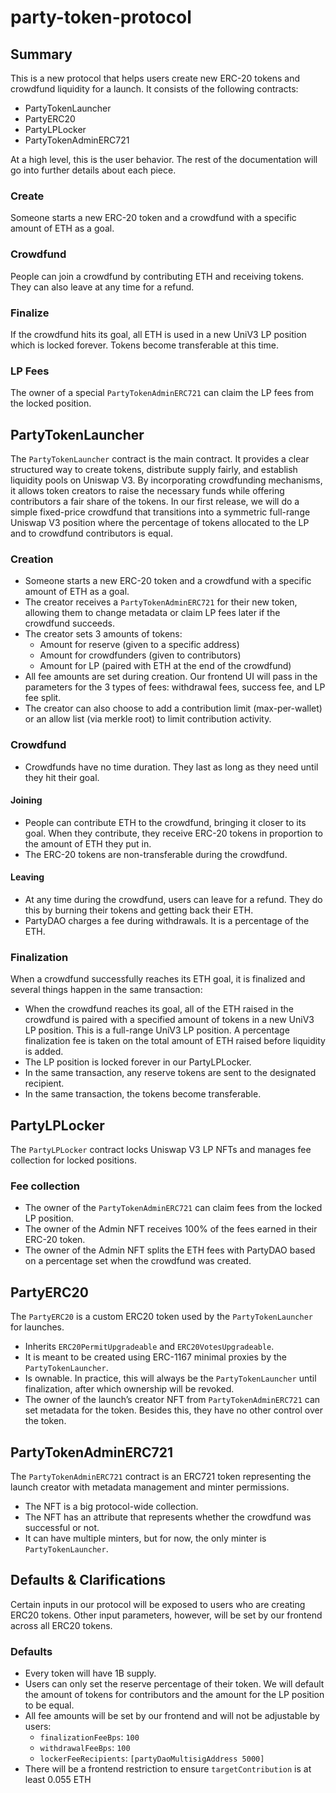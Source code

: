 # party-token-protocol

## Summary

This is a new protocol that helps users create new ERC-20 tokens and crowdfund liquidity for a launch. It consists of
the following contracts:

- PartyTokenLauncher
- PartyERC20
- PartyLPLocker
- PartyTokenAdminERC721

At a high level, this is the user behavior. The rest of the documentation will go into further details about each piece.

### Create

Someone starts a new ERC-20 token and a crowdfund with a specific amount of ETH as a goal.

### Crowdfund

People can join a crowdfund by contributing ETH and receiving tokens. They can also leave at any time for a refund.

### Finalize

If the crowdfund hits its goal, all ETH is used in a new UniV3 LP position which is locked forever. Tokens become
transferable at this time.

### LP Fees

The owner of a special `PartyTokenAdminERC721` can claim the LP fees from the locked position.

## PartyTokenLauncher

The `PartyTokenLauncher` contract is the main contract. It provides a clear structured way to create tokens, distribute
supply fairly, and establish liquidity pools on Uniswap V3. By incorporating crowdfunding mechanisms, it allows token
creators to raise the necessary funds while offering contributors a fair share of the tokens. In our first release, we
will do a simple fixed-price crowdfund that transitions into a symmetric full-range Uniswap V3 position where the
percentage of tokens allocated to the LP and to crowdfund contributors is equal.

### Creation

- Someone starts a new ERC-20 token and a crowdfund with a specific amount of ETH as a goal.
- The creator receives a `PartyTokenAdminERC721` for their new token, allowing them to change metadata or claim LP fees
  later if the crowdfund succeeds.
- The creator sets 3 amounts of tokens:
  - Amount for reserve (given to a specific address)
  - Amount for crowdfunders (given to contributors)
  - Amount for LP (paired with ETH at the end of the crowdfund)
- All fee amounts are set during creation. Our frontend UI will pass in the parameters for the 3 types of fees:
  withdrawal fees, success fee, and LP fee split.
- The creator can also choose to add a contribution limit (max-per-wallet) or an allow list (via merkle root) to limit
  contribution activity.

### Crowdfund

- Crowdfunds have no time duration. They last as long as they need until they hit their goal.

#### Joining

- People can contribute ETH to the crowdfund, bringing it closer to its goal. When they contribute, they receive ERC-20
  tokens in proportion to the amount of ETH they put in.
- The ERC-20 tokens are non-transferable during the crowdfund.

#### Leaving

- At any time during the crowdfund, users can leave for a refund. They do this by burning their tokens and getting back
  their ETH.
- PartyDAO charges a fee during withdrawals. It is a percentage of the ETH.

### Finalization

When a crowdfund successfully reaches its ETH goal, it is finalized and several things happen in the same transaction:

- When the crowdfund reaches its goal, all of the ETH raised in the crowdfund is paired with a specified amount of
  tokens in a new UniV3 LP position. This is a full-range UniV3 LP position. A percentage finalization fee is taken on
  the total amount of ETH raised before liquidity is added.
- The LP position is locked forever in our PartyLPLocker.
- In the same transaction, any reserve tokens are sent to the designated recipient.
- In the same transaction, the tokens become transferable.

## PartyLPLocker

The `PartyLPLocker` contract locks Uniswap V3 LP NFTs and manages fee collection for locked positions.

### Fee collection

- The owner of the `PartyTokenAdminERC721` can claim fees from the locked LP position.
- The owner of the Admin NFT receives 100% of the fees earned in their ERC-20 token.
- The owner of the Admin NFT splits the ETH fees with PartyDAO based on a percentage set when the crowdfund was created.

## PartyERC20

The `PartyERC20` is a custom ERC20 token used by the `PartyTokenLauncher` for launches.

- Inherits `ERC20PermitUpgradeable` and `ERC20VotesUpgradeable`.
- It is meant to be created using ERC-1167 minimal proxies by the `PartyTokenLauncher`.
- Is ownable. In practice, this will always be the `PartyTokenLauncher` until finalization, after which ownership will
  be revoked.
- The owner of the launch’s creator NFT from `PartyTokenAdminERC721` can set metadata for the token. Besides this, they
  have no other control over the token.

## PartyTokenAdminERC721

The `PartyTokenAdminERC721` contract is an ERC721 token representing the launch creator with metadata management and
minter permissions.

- The NFT is a big protocol-wide collection.
- The NFT has an attribute that represents whether the crowdfund was successful or not.
- It can have multiple minters, but for now, the only minter is `PartyTokenLauncher`.

## Defaults & Clarifications

Certain inputs in our protocol will be exposed to users who are creating ERC20 tokens. Other input parameters, however,
will be set by our frontend across all ERC20 tokens.

### Defaults

- Every token will have 1B supply.
- Users can only set the reserve percentage of their token. We will default the amount of tokens for contributors and
  the amount for the LP position to be equal.
- All fee amounts will be set by our frontend and will not be adjustable by users:
  - `finalizationFeeBps`: `100`
  - `withdrawalFeeBps`: `100`
  - `lockerFeeRecipients`: `[partyDaoMultisigAddress 5000]`
- There will be a frontend restriction to ensure `targetContribution` is at least 0.055 ETH
